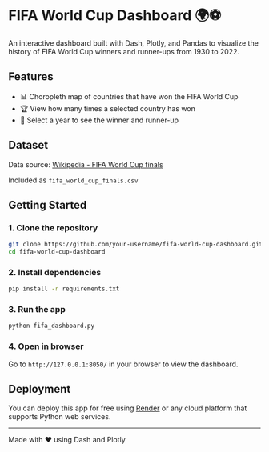 # FIFA World Cup Dashboard 🌍⚽

An interactive dashboard built with Dash, Plotly, and Pandas to visualize the history of FIFA World Cup winners and runner-ups from 1930 to 2022.

## Features

- 📊 Choropleth map of countries that have won the FIFA World Cup
- 🏆 View how many times a selected country has won
- 📅 Select a year to see the winner and runner-up

## Dataset

Data source: [Wikipedia - FIFA World Cup finals](https://en.wikipedia.org/wiki/List_of_FIFA_World_Cup_finals)

Included as `fifa_world_cup_finals.csv`

## Getting Started

### 1. Clone the repository
```bash
git clone https://github.com/your-username/fifa-world-cup-dashboard.git
cd fifa-world-cup-dashboard
```

### 2. Install dependencies
```bash
pip install -r requirements.txt
```

### 3. Run the app
```bash
python fifa_dashboard.py
```

### 4. Open in browser
Go to `http://127.0.0.1:8050/` in your browser to view the dashboard.

## Deployment

You can deploy this app for free using [Render](https://render.com) or any cloud platform that supports Python web services.

---

Made with ❤️ using Dash and Plotly
